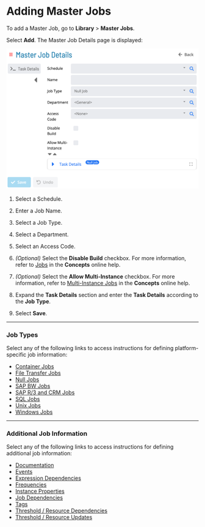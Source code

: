 # Adding Master Jobs

To add a Master Job, go to **Library** > **Master Jobs**.

Select **Add**. The Master Job Details page is displayed:

![Master Job Details](../../../../../Resources/Images/SM/Library/MasterJobs/master-job-details.png "Master Job Details")

1. Select a Schedule.

1. Enter a Job Name.

1. Select a Job Type.

1. Select a Department.

1. Select an Access Code.

1. _(Optional)_ Select the **Disable Build** checkbox. For more information, refer to [Jobs](../../../../../objects/jobs.md) in the **Concepts** online help.

1. _(Optional)_ Select the **Allow Multi-Instance** checkbox. For more information, refer to [Multi-Instance Jobs](../../../../../operations/job-names.md#multi-instance-jobs) in the **Concepts** online help.

1. Expand the **Task Details** section and enter the **Task Details** according to the **Job Type**.

1. Select **Save**.

---

### Job Types

Select any of the following links to access instructions for defining platform-specific job information:

- [Container Jobs](../../../../../job-types/container.md)
- [File Transfer Jobs](../../../../../job-types/file-transfer.md)
- [Null Jobs](../../../../../job-types/null.md)
- [SAP BW Jobs](../../../../../job-types/sap-bw.md)
- [SAP R/3 and CRM Jobs](../../../../../job-types/sap.md)
- [SQL Jobs](../../../../../job-types/sql.md)
- [Unix Jobs](../../../../../job-types/unix.md)
- [Windows Jobs](../../../../../job-types/windows.md)

---

### Additional Job Information

Select any of the following links to access instructions for defining additional job information:

- [Documentation](../../../../../job-components/documentation.md)
- [Events](../../../../../job-components/events.md)
- [Expression Dependencies](../../../../../job-components/expression-dependencies.md)
- [Frequencies](../../../../../job-components/frequency.md)
- [Instance Properties](../../../../../job-components/instances.md)
- [Job Dependencies](../../../../../job-components/job-dependencies.md)
- [Tags](../../../../../job-components/tags.md)
- [Threshold / Resource Dependencies](../../../../../job-components/threshold-resource-dependencies.md)
- [Threshold / Resource Updates](../../../../../job-components/threshold-resource-updates.md)
